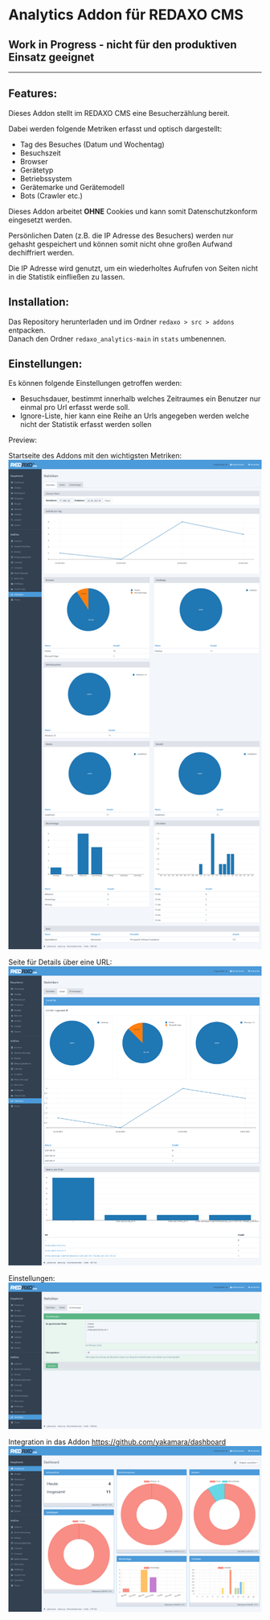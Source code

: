 # Analytics Addon für REDAXO CMS

## Work in Progress - nicht für den produktiven Einsatz geeignet

----

## Features:

Dieses Addon stellt im REDAXO CMS eine Besucherzählung bereit.  

Dabei werden folgende Metriken erfasst und optisch dargestellt:  
- Tag des Besuches (Datum und Wochentag)
- Besuchszeit
- Browser
- Gerätetyp
- Betriebssystem
- Gerätemarke und Gerätemodell
- Bots (Crawler etc.)

Dieses Addon arbeitet **OHNE** Cookies und kann somit Datenschutzkonform eingesetzt werden.

Persönlichen Daten (z.B. die IP Adresse des Besuchers) werden nur gehasht gespeichert und können somit nicht ohne großen Aufwand dechiffriert werden.

Die IP Adresse wird genutzt, um ein wiederholtes Aufrufen von Seiten nicht in die Statistik einfließen zu lassen.


## Installation:

Das Repository herunterladen und im Ordner `redaxo > src > addons` entpacken.  
Danach den Ordner `redaxo_analytics-main` in `stats` umbenennen.  


## Einstellungen:
Es können folgende Einstellungen getroffen werden:
- Besuchsdauer, bestimmt innerhalb welches Zeitraumes ein Benutzer nur einmal pro Url erfasst werde soll.
- Ignore-Liste, hier kann eine Reihe an Urls angegeben werden welche nicht der Statistik erfasst werden sollen


Preview:

Startseite des Addons mit den wichtigsten Metriken:
![Preview](./preview/1.png "Preview")

Seite für Details über eine URL:
![Preview](./preview/2.png "Preview")

Einstellungen:
![Preview](./preview/3.png "Preview")

Integration in das Addon https://github.com/yakamara/dashboard
![Preview](./preview/4.png "Preview")
